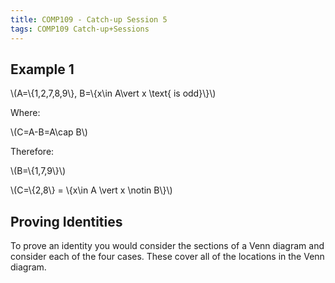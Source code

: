 ```yaml
---
title: COMP109 - Catch-up Session 5
tags: COMP109 Catch-up+Sessions
---
```

## Example 1
&#92;(A=&#92;{1,2,7,8,9&#92;}, B=&#92;{x\in A\vert x \text{ is odd}&#92;}&#92;)

Where:

&#92;(C=A-B=A\cap B&#92;)

Therefore:

&#92;(B=&#92;{1,7,9&#92;}&#92;)

&#92;(C=&#92;{2,8&#92;} = &#92;{x\in A \vert x \notin B&#92;}&#92;)

## Proving Identities
To prove an identity you would consider the sections of a Venn diagram and consider each of the four cases. These cover all of the locations in the Venn diagram.
